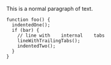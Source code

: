 This is a normal paragraph of text.

```
function foo() {
  indentedOne();
  if (bar) {
    // line	with	internal	tabs
    lineWithTrailingTabs();			
    indentedTwo();
  }
}
```

